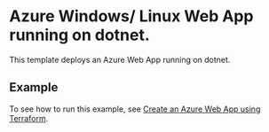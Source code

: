 # Azure Windows/ Linux Web App running on dotnet.

This template deploys an Azure Web App running on dotnet.

<!-- Run the following commands on your Windows machine to update document -->
<!-- docker run --rm -v ${pwd}:/src -w /src mcr.microsoft.com/azterraform:latest terraform-docs markdown table --output-file readme.html.markdown --output-mode inject ./ -->
<!-- docker run --rm -v ${pwd}:/src -w /src mcr.microsoft.com/azterraform:latest markdown-table-formatter readme.html.markdown -->
<!-- BEGIN_TF_DOCS -->
<!-- END_TF_DOCS -->

## Example

To see how to run this example, see [Create an Azure Web App using Terraform](https://docs.microsoft.com/azure/developer/terraform/create-azure-web-app-on-docker).